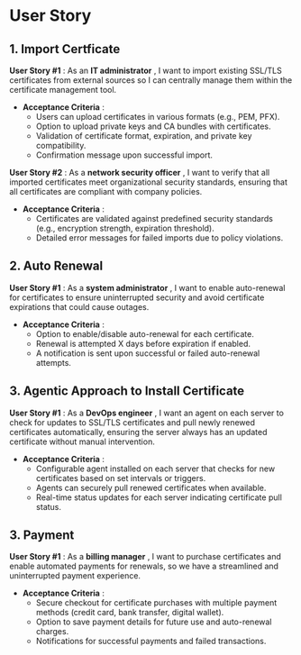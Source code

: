 # User Story

## 1. Import Certficate

**User Story #1** : As an  **IT administrator** , I want to import existing SSL/TLS certificates from external sources so I can centrally manage them within the certificate management tool.

* **Acceptance Criteria** :
  * Users can upload certificates in various formats (e.g., PEM, PFX).
  * Option to upload private keys and CA bundles with certificates.
  * Validation of certificate format, expiration, and private key compatibility.
  * Confirmation message upon successful import.


 **User Story #2** : As a  **network security officer** , I want to verify that all imported certificates meet organizational security standards, ensuring that all certificates are compliant with company policies.

* **Acceptance Criteria** :
  * Certificates are validated against predefined security standards (e.g., encryption strength, expiration threshold).
  * Detailed error messages for failed imports due to policy violations.


## 2. **Auto Renewal**

 **User Story #1** : As a  **system administrator** , I want to enable auto-renewal for certificates to ensure uninterrupted security and avoid certificate expirations that could cause outages.

* **Acceptance Criteria** :
  * Option to enable/disable auto-renewal for each certificate.
  * Renewal is attempted X days before expiration if enabled.
  * A notification is sent upon successful or failed auto-renewal attempts.

## **3. Agentic Approach to Install Certificate**

**User Story #1** : As a  **DevOps engineer** , I want an agent on each server to check for updates to SSL/TLS certificates and pull newly renewed certificates automatically, ensuring the server always has an updated certificate without manual intervention.

* **Acceptance Criteria** :
  * Configurable agent installed on each server that checks for new certificates based on set intervals or triggers.
  * Agents can securely pull renewed certificates when available.
  * Real-time status updates for each server indicating certificate pull status.

## 3. Payment

 **User Story #1** : As a  **billing manager** , I want to purchase certificates and enable automated payments for renewals, so we have a streamlined and uninterrupted payment experience.

* **Acceptance Criteria** :
  * Secure checkout for certificate purchases with multiple payment methods (credit card, bank transfer, digital wallet).
  * Option to save payment details for future use and auto-renewal charges.
  * Notifications for successful payments and failed transactions.
